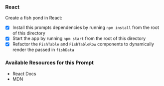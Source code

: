 ### React

Create a fish pond in React:

* [X] Install this prompts dependencies by running `npm install` from the root of this directory
* [X] Start the app by running `npm start` from the root of this directory
* [X] Refactor the `FishTable` and `FishTableRow` components to dynamically render the passed in `fishData`

### Available Resources for this Prompt
* React Docs
* MDN